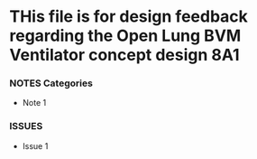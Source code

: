 # THis file is for design feedback regarding the Open Lung BVM Ventilator concept design 8A1

### NOTES Categories

* Note 1

### ISSUES

* Issue 1

